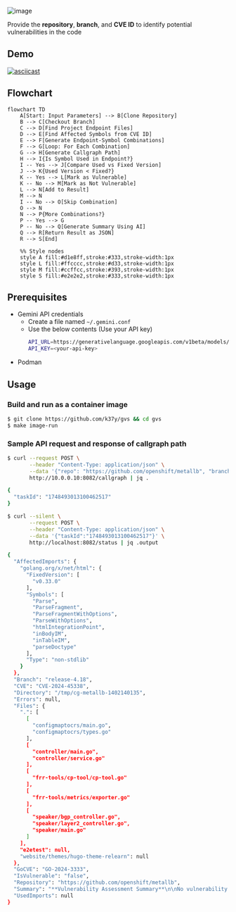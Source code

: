 ![image](https://github.com/user-attachments/assets/6cf99b76-6299-4217-8c19-4e49a427cd6d)

Provide the **repository**, **branch**, and **CVE ID** to identify potential vulnerabilities in the code
## Demo
[![asciicast](https://asciinema.org/a/721319.svg)](https://asciinema.org/a/721319)
## Flowchart
```mermaid
flowchart TD
    A[Start: Input Parameters] --> B[Clone Repository]
    B --> C[Checkout Branch]
    C --> D[Find Project Endpoint Files]
    D --> E[Find Affected Symbols from CVE ID]
    E --> F[Generate Endpoint-Symbol Combinations]
    F --> G[Loop: For Each Combination]
    G --> H[Generate Callgraph Path]
    H --> I{Is Symbol Used in Endpoint?}
    I -- Yes --> J[Compare Used vs Fixed Version]
    J --> K{Used Version < Fixed?}
    K -- Yes --> L[Mark as Vulnerable]
    K -- No --> M[Mark as Not Vulnerable]
    L --> N[Add to Result]
    M --> N
    I -- No --> O[Skip Combination]
    O --> N
    N --> P{More Combinations?}
    P -- Yes --> G
    P -- No --> Q[Generate Summary Using AI]
    Q --> R[Return Result as JSON]
    R --> S[End]

    %% Style nodes
    style A fill:#d1e8ff,stroke:#333,stroke-width:1px
    style L fill:#ffcccc,stroke:#d33,stroke-width:1px
    style M fill:#ccffcc,stroke:#393,stroke-width:1px
    style S fill:#e2e2e2,stroke:#333,stroke-width:1px
```
## Prerequisites
* Gemini API credentials
  - Create a file named `~/.gemini.conf`
  - Use the below contents (Use your API key)
    ```bash
    API_URL=https://generativelanguage.googleapis.com/v1beta/models/gemini-2.0-flash:generateContent
    API_KEY=<your-api-key>
    ```
* Podman
## Usage
### Build and run as a container image
```bash
$ git clone https://github.com/k37y/gvs && cd gvs
$ make image-run
```
### Sample API request and response of callgraph path
```bash
$ curl --request POST \
       --header "Content-Type: application/json" \
       --data '{"repo": "https://github.com/openshift/metallb", "branch": "release-4.18", "cve": "CVE-2024-45338"}' \
       http://10.0.0.10:8082/callgraph | jq .
```
```bash
{
  "taskId": "1748493013100462517"
}
```
```bash
$ curl --silent \
       --request POST \
       --header "Content-Type: application/json" \
       --data '{"taskId":"1748493013100462517"}' \
       http://localhost:8082/status | jq .output
```
```bash
{
  "AffectedImports": {
    "golang.org/x/net/html": {
      "FixedVersion": [
        "v0.33.0"
      ],
      "Symbols": [
        "Parse",
        "ParseFragment",
        "ParseFragmentWithOptions",
        "ParseWithOptions",
        "htmlIntegrationPoint",
        "inBodyIM",
        "inTableIM",
        "parseDoctype"
      ],
      "Type": "non-stdlib"
    }
  },
  "Branch": "release-4.18",
  "CVE": "CVE-2024-45338",
  "Directory": "/tmp/cg-metallb-1402140135",
  "Errors": null,
  "Files": {
    ".": [
      [
        "configmaptocrs/main.go",
        "configmaptocrs/types.go"
      ],
      [
        "controller/main.go",
        "controller/service.go"
      ],
      [
        "frr-tools/cp-tool/cp-tool.go"
      ],
      [
        "frr-tools/metrics/exporter.go"
      ],
      [
        "speaker/bgp_controller.go",
        "speaker/layer2_controller.go",
        "speaker/main.go"
      ]
    ],
    "e2etest": null,
    "website/themes/hugo-theme-relearn": null
  },
  "GoCVE": "GO-2024-3333",
  "IsVulnerable": "false",
  "Repository": "https://github.com/openshift/metallb",
  "Summary": "**Vulnerability Assessment Summary**\n\nNo vulnerability was detected in the scanned project (Repository: `https://github.com/openshift/metallb`, Branch: `release-4.18`, Directory: ``, GoCVE: `GO-2024-3333`, CVE: `CVE-2024-45338`). No errors were encountered during the scan.\n",
  "UsedImports": null
}
```
